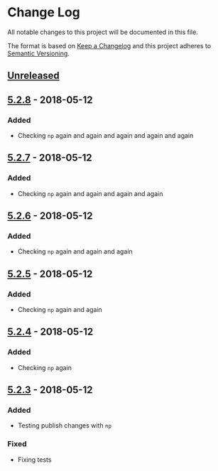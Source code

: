 # Change Log
All notable changes to this project will be documented in this file.

The format is based on [Keep a Changelog](http://keepachangelog.com/)
and this project adheres to [Semantic Versioning](http://semver.org/).

## [Unreleased][]

## [5.2.8][] - 2018-05-12
### Added
- Checking `np` again and again and again and again and again

## [5.2.7][] - 2018-05-12
### Added
- Checking `np` again and again and again and again

## [5.2.6][] - 2018-05-12
### Added
- Checking `np` again and again and again

## [5.2.5][] - 2018-05-12
### Added
- Checking `np` again and again

## [5.2.4][] - 2018-05-12
### Added
- Checking `np` again


## [5.2.3][] - 2018-05-12
### Added
- Testing publish changes with `np`

### Fixed
- Fixing tests


[Unreleased]: https://github.com/willmendesneto/willmendesneto-playground/compare/v5.2.8...HEAD
[5.2.8]: https://github.com/willmendesneto/willmendesneto-playground/compare/v5.2.7...v5.2.8
[5.2.7]: https://github.com/willmendesneto/willmendesneto-playground/compare/v5.2.6...v5.2.7
[5.2.6]: https://github.com/willmendesneto/willmendesneto-playground/compare/v5.2.5...v5.2.6
[5.2.5]: https://github.com/willmendesneto/willmendesneto-playground/compare/v5.2.4...v5.2.5
[5.2.4]: https://github.com/willmendesneto/willmendesneto-playground/compare/v5.2.3...v5.2.4
[5.2.3]: https://github.com/willmendesneto/willmendesneto-playground/tree/v5.2.3
